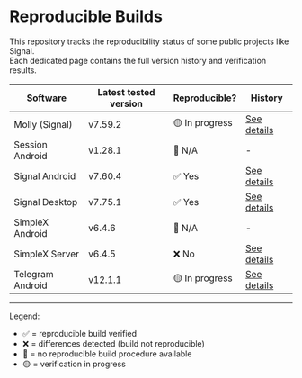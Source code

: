 # Reproducible Builds

This repository tracks the reproducibility status of some public projects like Signal.  
Each dedicated page contains the full version history and verification results.  

| Software        | Latest tested version | Reproducible?  | History |
|-----------------|-----------------------|----------------|---------|
| Molly (Signal)  | v7.59.2               | 🟡 In progress | [See details](history/Molly-Signal.md) |
| Session Android | v1.28.1               | 🔘 N/A         | - |
| Signal Android  | v7.60.4               | ✅ Yes         | [See details](history/Signal-Android.md) |
| Signal Desktop  | v7.75.1               | ✅ Yes         | [See details](history/Signal-Desktop.md) |
| SimpleX Android | v6.4.6                | 🔘 N/A         | - |
| SimpleX Server  | v6.4.5                | ❌ No          | [See details](history/SimpleX-Server.md) |
| Telegram Android| v12.1.1               | 🟡 In progress | [See details](history/Telegram-Android.md) |

---

Legend:  

- ✅ = reproducible build verified
- ❌ = differences detected (build not reproducible)
- 🔘 = no reproducible build procedure available
- 🟡 = verification in progress
